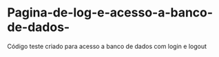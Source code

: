 # Pagina-de-log-e-acesso-a-banco-de-dados-
Código teste criado para acesso a banco de dados com login e logout
